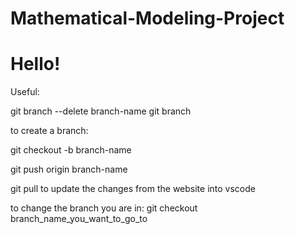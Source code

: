 # Mathematical-Modeling-Project
# Hello!

Useful:


git branch --delete branch-name
git branch


to create a branch:

git checkout -b branch-name

git push origin branch-name


git pull to update the changes from the website into vscode

to change the branch you are in: git checkout branch_name_you_want_to_go_to
